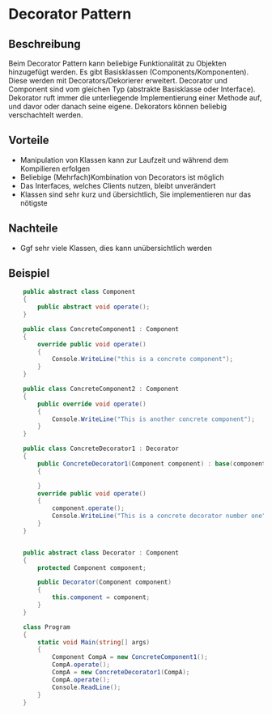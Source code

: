 # Decorator Pattern

## Beschreibung

Beim Decorator Pattern kann beliebige Funktionalität zu Objekten hinzugefügt
werden. Es gibt Basisklassen (Components/Komponenten). Diese werden mit
Decorators/Dekorierer erweitert. Decorator und Component sind vom gleichen Typ
(abstrakte Basisklasse oder Interface). Dekorator ruft immer die unterliegende
Implementierung einer Methode auf, und davor oder danach seine eigene.
Dekorators können beliebig verschachtelt werden.

## Vorteile

* Manipulation von Klassen kann zur Laufzeit und während dem Kompilieren
erfolgen
* Beliebige (Mehrfach)Kombination von Decorators ist möglich
* Das Interfaces, welches Clients nutzen, bleibt unverändert
* Klassen sind sehr kurz und übersichtlich, Sie implementieren nur das nötigste

## Nachteile

* Ggf sehr viele Klassen, dies kann unübersichtlich werden

## Beispiel

```csharp
    public abstract class Component
    {
        public abstract void operate();
    }

    public class ConcreteComponent1 : Component
    {
        override public void operate()
        {
            Console.WriteLine("this is a concrete component");
        }
    }

    public class ConcreteComponent2 : Component
    {
        public override void operate()
        {
            Console.WriteLine("This is another concrete component");
        }
    }

    public class ConcreteDecorator1 : Decorator
    {
        public ConcreteDecorator1(Component component) : base(component)
        {

        }
        override public void operate()
        {
            component.operate();
            Console.WriteLine("This is a concrete decorator number one");
        }
    }


    public abstract class Decorator : Component
    {
        protected Component component;

        public Decorator(Component component)
        {
            this.component = component;
        }
    }

    class Program
    {
        static void Main(string[] args)
        {
            Component CompA = new ConcreteComponent1();
            CompA.operate();
            CompA = new ConcreteDecorator1(CompA);
            CompA.operate();
            Console.ReadLine();
        }
    }
```
